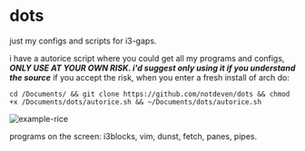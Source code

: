 # dots
just my configs and scripts for i3-gaps.

i have a autorice script where you could get all my programs and configs, ***ONLY USE AT YOUR OWN RISK. i'd suggest only using it if you understand the source***
if you accept the risk, when you enter a fresh install of arch do:

```cd /Documents/ && git clone https://github.com/notdeven/dots && chmod +x /Documents/dots/autorice.sh && ~/Documents/dots/autorice.sh```


![example-rice](https://i.imgur.com/8VDXI9o.png)

programs on the screen:
i3blocks,
vim,
dunst,
fetch,
panes,
pipes.
